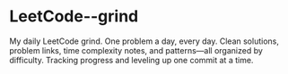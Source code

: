 # LeetCode--grind
My daily LeetCode grind. One problem a day, every day. Clean solutions, problem links, time complexity notes, and patterns—all organized by difficulty. Tracking progress and leveling up one commit at a time.
